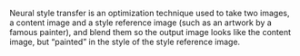 Neural style transfer is an optimization technique used to take two images, a content image and a style reference image (such as an artwork by a famous painter), and blend them so the output image looks like the content image, but “painted” in the style of the style reference image.
